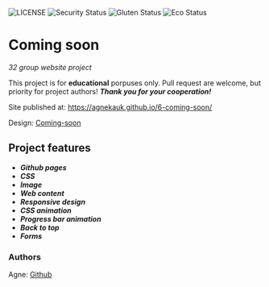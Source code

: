 ![LICENSE](https://img.shields.io/badge/license-MIT-blue.svg?style=flat-square)
![Security Status](https://img.shields.io/security-headers?label=Security&url=https%3A%2F%2Fgithub.com&style=flat-square)
![Gluten Status](https://img.shields.io/badge/Gluten-Free-green.svg)
![Eco Status](https://img.shields.io/badge/ECO-Friendly-green.svg)

# Coming soon

_32 group website project_

This project is for **educational** porpuses only. Pull request are welcome, but priority for project authors! ***Thank you for your cooperation!***

Site published at: https://agnekauk.github.io/6-coming-soon/

Design: [Coming-soon](https://cdn.discordapp.com/attachments/850245533838868480/850246473362178048/coming-soon-wide.png)



## Project features

-   ***Github pages***
-   ***CSS***
-   ***Image***
-   ***Web content***
-   ***Responsive design***
-   ***CSS animation***
-   ***Progress bar animation***
-   ***Back to top***
-   ***Forms***




### Authors

Agne: [Github](https://github.com/agnekauk)